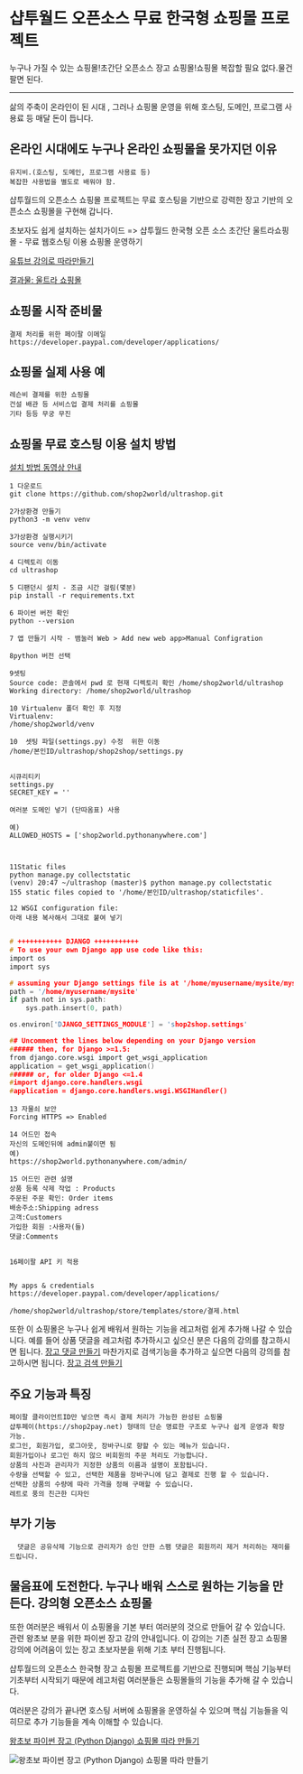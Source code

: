 # 샵투월드 오픈소스 무료 한국형 쇼핑몰 프로젝트


누구나 가질 수 있는 쇼핑몰!초간단 오픈소스 장고 쇼핑몰!쇼핑몰 복잡할 필요 없다.물건 팔면 된다.

-------------

삶의 주축이 온라인이 된 시대 , 그러나 쇼핑몰 운영을 위해
호스팅, 도메인, 프로그램 사용료 등 매달 돈이 듭니다.


온라인 시대에도 누구나 온라인 쇼핑몰을 못가지던 이유
-------------
```
유지비.(호스팅, 도메인, 프로그램 사용료 등)
복잡한 사용법을 별도로 배워야 함.
```

샵투월드의 오픈소스 쇼핑몰 프로젝트는 무료 호스팅을 기반으로
강력한 장고 기반의 오픈소스 쇼핑몰을 구현해 갑니다.


초보자도 쉽게 설치하는 설치가이드 =>
샵투월드 한국형 오픈 소스 초간단 울트라쇼핑몰 - 무료 웹호스팅 이용 쇼핑몰 운영하기

[유튜브 강의로 따라만들기](https://youtu.be/2C0HY57eIac)


[결과물: 울트라 쇼핑몰](https://shop2world.pythonanywhere.com/)

쇼핑몰 시작 준비물
-------------
```
결제 처리를 위한 페이팔 이메일
https://developer.paypal.com/developer/applications/
```

쇼핑몰 실제 사용 예
-------------
```
레슨비 결제를 위한 쇼핑몰
건설 배관 등 서비스업 결제 처리를 쇼핑몰
기타 등등 무궁 무진
```

쇼핑몰 무료 호스팅 이용 설치 방법
-------------

[설치 방법 동영상 안내](https://youtu.be/2C0HY57eIac)

```
1 다운로드
git clone https://github.com/shop2world/ultrashop.git

2가상환경 만들기
python3 -m venv venv

3가상환경 실행시키기
source venv/bin/activate

4 디렉토리 이동 
cd ultrashop

5 디팬던시 설치 - 조금 시간 걸림(몇분)
pip install -r requirements.txt

6 파이썬 버전 확인
python --version

7 앱 만들기 시작 - 뱀눌러 Web > Add new web app>Manual Configration

8python 버전 선택

9셋팅
Source code: 콘솔에서 pwd 로 현재 디렉토리 확인 /home/shop2world/ultrashop
Working directory: /home/shop2world/ultrashop

10 Virtualenv 폴더 확인 후 지정
Virtualenv:
/home/shop2world/venv

10  셋팅 파일(settings.py) 수정  위한 이동
/home/본인ID/ultrashop/shop2shop/settings.py


시큐리티키
settings.py
SECRET_KEY = ''

여러분 도메인 넣기 (단따옴표) 사용

예)
ALLOWED_HOSTS = ['shop2world.pythonanywhere.com']



11Static files
python manage.py collectstatic
(venv) 20:47 ~/ultrashop (master)$ python manage.py collectstatic
155 static files copied to '/home/본인ID/ultrashop/staticfiles'.

12 WSGI configuration file: 
아래 내용 복사해서 그대로 붙여 넣기
```

``` C

# +++++++++++ DJANGO +++++++++++
# To use your own Django app use code like this:
import os
import sys

# assuming your Django settings file is at '/home/myusername/mysite/mysite/settings.py'
path = '/home/myusername/mysite'
if path not in sys.path:
    sys.path.insert(0, path)

os.environ['DJANGO_SETTINGS_MODULE'] = 'shop2shop.settings'

## Uncomment the lines below depending on your Django version
###### then, for Django >=1.5:
from django.core.wsgi import get_wsgi_application
application = get_wsgi_application()
###### or, for older Django <=1.4
#import django.core.handlers.wsgi
#application = django.core.handlers.wsgi.WSGIHandler()

```
```
13 자물쇠 보안 
Forcing HTTPS => Enabled

14 어드민 접속
자신의 도메인뒤에 admin붙이면 됨
예)
https://shop2world.pythonanywhere.com/admin/

15 어드민 관련 설명
상품 등록 삭제 작업 : Products
주문된 주문 확인: Order items
배송주소:Shipping adress
고객:Customers
가입한 회원 :사용자(들)
댓글:Comments


16페이팔 API 키 적용


My apps & credentials
https://developer.paypal.com/developer/applications/

/home/shop2world/ultrashop/store/templates/store/결제.html

```




또한 이 쇼핑몰은 누구나 쉽게 배워서 원하는 기능을 레고처럼 쉽게
추가해 나갈 수 있습니다.
예를 들어 상품 댓글을 레고처럼 추가하시고 싶으신 분은
다음의 강의를 참고하시면 됩니다.
[장고 댓글 만들기](https://youtu.be/4ydUqjSB6yw)
마찬가지로 검색기능을 추가하고 싶으면 다음의 강의를 참고하시면 됩니다.
[장고 검색 만들기](https://youtu.be/BeyCNjG-vUU)


주요 기능과 특징
-------------
  
  ```
  페이팔 클라이언트ID만 넣으면 즉시 결제 처리가 가능한 완성된 쇼핑몰
  샵투페이(https://shop2pay.net) 형태의 단순 명료한 구조로 누구나 쉽게 운영과 확장 가능.
  로그인, 회원가입, 로그아웃, 장바구니로 향할 수 있는 메뉴가 있습니다.
  회원가입이나 로그인 하지 않으 비회원의 주문 처리도 가능합니다.
  상품의 사진과 관리자가 지정한 상품의 이름과 설명이 포함됩니다.
  수량을 선택할 수 있고, 선택한 제품을 장바구니에 담고 결제로 진행 할 수 있습니다.
  선택한 상품의 수량에 따라 가격을 정해 구매할 수 있습니다.
  레트로 풍의 친근한 디자인
  ```

부가 기능
-------------
```
  댓글은 공유삭제 기능으로 관리자가 승인 안한 스팸 댓글은 회원끼리 제거 처리하는 재미를 드립니다.
```





물음표에 도전한다. 누구나 배워 스스로 원하는 기능을 만든다. 강의형 오픈소스 쇼핑몰
-------------
또한 여러분은 배워서 이 쇼핑몰을 기본 부터 여러분의 것으로 만들어 갈 수 있습니다.
관련 왕초보 분을 위한 파이썬 장고 강의 안내입니다.
이 강의는 기존 실전 장고 쇼핑몰 강의에 어려움이 있는
장고 초보자분을 위해 기초 부터 진행됩니다.

샵투월드의 오픈소스 한국형 장고 쇼핑몰 프로젝트를 기반으로
진행되며
핵심 기능부터 기초부터 시작되기 때문에
레고처럼 여러분들은 쇼핑몰들의 기능을 추가해 갈 수 있습니다.

여러분은 강의가 끝나면 호스팅 서버에 쇼핑몰을 운영하실 수 있으며
핵심 기능들을 익히므로 추가 기능들을 계속 이해할 수 있습니다.

[왕초보 파이썬 장고 (Python Django) 쇼핑몰 따라 만들기](https://www.shop2school.com/course/%ec%99%95%ec%b4%88%eb%b3%b4-%ed%8c%8c%ec%9d%b4%ec%8d%ac-%ec%9e%a5%ea%b3%a0-python-django-%ec%87%bc%ed%95%91%eb%aa%b0-%eb%94%b0%eb%9d%bc-%eb%a7%8c%eb%93%a4%ea%b8%b0/)

<img src="https://www.shop2school.com/wp-content/uploads/2021/07/logo768500.jpg" alt="왕초보 파이썬 장고 (Python Django) 쇼핑몰 따라 만들기"></img>

